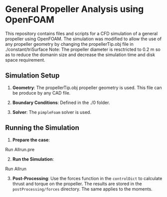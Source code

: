 # General Propeller Analysis using OpenFOAM

This repository contains files and scripts for a CFD simulation of a general propeller using OpenFOAM. 
The simulation was modified to allow the use of any propeller geometry by changing the propellerTip.obj file in ./constant/triSurface
Note: The propeller diameter is resctricted to 0.2 m so as to reduce the domanin size and decrease the simulation time and disk space requirement.


## Simulation Setup

1. **Geometry**: The propellerTip.obj propeller geometry is used. This file can be produce by any CAD file.

2. **Boundary Conditions**: Defined in the ./0 folder.

3. **Solver**: The `pimpleFoam` solver is used.


## Running the Simulation

1. **Prepare the case**:

  Run Allrun.pre

2. **Run the Simulation**:

  Run Allrun

3. **Post-Processing**: Use the forces function in the `controlDict` to calculate thrust and torque on the propeller. The results are stored in the `postProcessing/forces` directory. The same applies to the moments.




